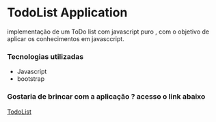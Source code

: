 # TodoList Application

implementação de um ToDo list com javascript puro , com o objetivo de aplicar os conhecimentos em javasccript.

### Tecnologias utilizadas

- Javascript
- bootstrap

### Gostaria de brincar com a aplicação ? acesso o link abaixo

[TodoList](https://spontaneous-mochi-88c38e.netlify.app/)
